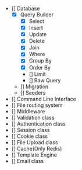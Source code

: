 - [] Database
    - [x] Query Builder
        - [x] Select
        - [x] Insert
        - [x] Update
        - [x] Delete
        - [x] Join
        - [x] Where
        - [x] Group By
        - [x] Order By
        - [] Limit
        - [] Raw Query
    - [] Migration
    - [] Seeders
- [] Command Line Interface
- [] File routing system
- [] Middleware
- [] Validation class
- [] Authentication class
- [] Session class
- [] Cookie class
- [] File Upload class
- [] Cache(Only Redis)
- [] Template Engine
- [] Email class